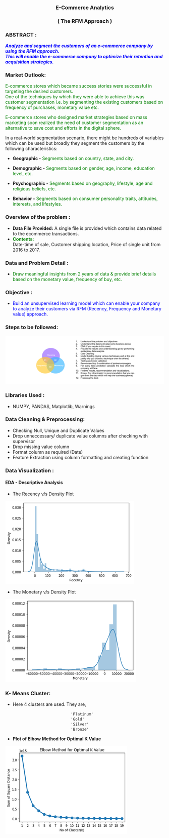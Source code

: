 <h3 align="center">E-Commerce Analytics</h3> 
<h3 align="center">( The RFM Approach )</h3> 


### ABSTRACT : 

**<font color='blue'> _Analyze and segment the customers of an e-commerce company by using the RFM approach.    
This will enable the e-commerce company to optimize their retention and acquisition strategies._  </font>**



### Market Outlook:
<font color='green'>E-commerce stores which became success stories were successful in targeting the desired customers.  
One of the techniques by which they were able to achieve this was customer segmentation i.e. by segmenting the existing customers based on frequency of purchases, monetary value etc. </font>

<font color='green'>E-commerce stores who designed market strategies based on mass marketing soon realized the need of customer segmentation as an alternative to save cost and efforts in the digital sphere. </font>

In a real-world segmentation scenario, there might be hundreds of variables which can be used but broadly they segment the customers by the following characteristics: 

- **Geographic -** <font color='green'>Segments based on country, state, and city.</font>

- **Demographic -** <font color='green'>Segments based on gender, age, income, education level, etc.</font>

- **Psychographic -** <font color='green'>Segments based on geography, lifestyle, age and religious beliefs, etc.</font> 

- **Behavior -** <font color='green'>Segments based on consumer personality traits, attitudes, interests, and lifestyles.</font>

### Overview of the problem :  
- **Data File Provided:** A single file is provided which contains data related to the ecommerce transactions.  
- <font color='green'>**Contents:**</font>  
            Date-time of sale,
            Customer shipping location, 
            Price of single unit from 2016 to 2017.

### Data and Problem Detail : 
- <font color='green'> Draw meaningful insights from 2 years of data & provide brief details based on the monetary value, frequency of buy, etc.</font>   

### Objective : 
- <font color='blue'> Build an unsupervised learning model which can enable your company   
to analyze their customers via RFM (Recency, Frequency and Monetary value) approach.</font>

### Steps to be followed: 
![attachment:image-3.png](https://github.com/RusticHaze634/E-Commerce-Analytics-Project/blob/main/Images/blob.jpg)

### Libraries Used :
- NUMPY, PANDAS, Matplotlib, Warnings

### Data Cleaning & Preprocessing:

- Checking Null, Unique and Duplicate Values
- Drop unneccessary/ duplicate value columns after checking with supervisor
- Drop missing value column
- Format column as required (Date)
- Feature Extraction using column formatting and creating function

### Data Visualization :
#### EDA - Descriptive Analysis

- The Recency v/s Density Plot
            
![attachment:recency.png](https://github.com/RusticHaze634/E-Commerce-Analytics-Project/blob/main/Images/recency.png)

- The Monetary v/s Density Plot
           
![attachment:monetary.png](https://github.com/RusticHaze634/E-Commerce-Analytics-Project/blob/main/Images/monetary.png)

### K- Means Cluster:

- Here 4 clusters are used. They are,
```
                             'Platinum'
                             'Gold'
                             'Silver'
                             'Bronze'
```
- **Plot of Elbow Method for Optimal K Value**
           
![attachment:Kmeans%20cluster.png](https://github.com/RusticHaze634/E-Commerce-Analytics-Project/blob/main/Images/Kmeans%20cluster.png)
